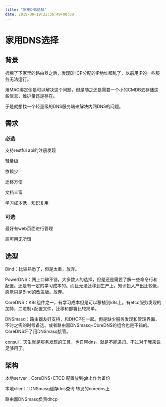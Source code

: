 ```yaml
---
title: "家用DNS选择"
date: 2019-09-19T22:36:49+08:00
---
```


# 家用DNS选择

## 背景

折腾了下家里的路由器之后，发现DHCP分配的IP地址都乱了，以前用IP的一些服务无法运行。

用MAC绑定倒是可以解决这个问题，但是随之还是需要一个小的CMDB去存储这些信息，维护量还是存在。

于是就想找一个轻量级的DNS服务端来解决内网DNS的问题。

## 需求

### 必选

支持restful api的注册发现

轻量级

依赖少

迁移方便

文档丰富

学习成本低，知识复用

### 可选

最好有web页面进行管理

高可用无所谓



## 选型

Bind：比较熟悉了，但是太重，放弃。

PowerDNS：网上口碑不错，大多数人的选择，但是还是需要了解一些命令行和配置。还是有一定的学习成本的。而且无法迁移到生产上，知识投入产出比较低，感觉只是Bind的改进版。放弃。

CoreDNS：K8s组件之一，有学习成本但是可以移植到k8s上。有etcd服务发现的加持，二进制+配置文件，迁移和部署比较简单。

DNSmasq：路由器友好支持，和DHCP在一起。但是缺少服务发现和管理界面，不时之需的时候备选。或者路由器DNSmasq+CoreDNS的组合也是不错的。CoreDNS坏了用DNSmasq接管。

consul：天生就是服务发现的工具，也自带dns。就是不能递归。不过对于我来说足够用了。



## 架构



本地server：CoreDNS+ETCD 配置放到git上作为备份

本地client：DNSmasq缓存dns查询 转发的coredns上

路由器DNSmasq负责dhcp
